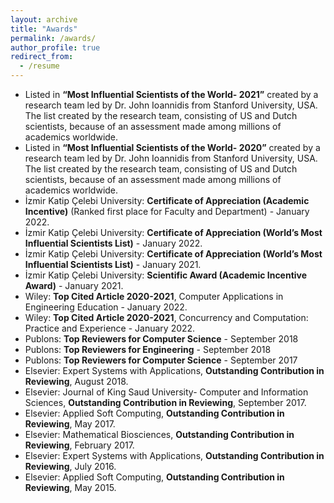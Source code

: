 ```yaml
---
layout: archive
title: "Awards"
permalink: /awards/
author_profile: true
redirect_from:
  - /resume
---
```


* Listed in **“Most Influential Scientists of the World- 2021”** created by a research team led by Dr. John Ioannidis from Stanford University, USA. The list created by the research team, consisting of US and Dutch scientists, because of an assessment made among millions of academics worldwide.
* Listed in **“Most Influential Scientists of the World- 2020”** created by a research team led by Dr. John Ioannidis from Stanford University, USA. The list created by the research team, consisting of US and Dutch scientists, because of an assessment made among millions of academics worldwide.
* İzmir Katip Çelebi University: **Certificate of Appreciation (Academic Incentive)** (Ranked first place for Faculty and Department) - January 2022.
* İzmir Katip Çelebi University: **Certificate of Appreciation (World’s Most Influential Scientists List)** - January 2022.
* İzmir Katip Çelebi University: **Certificate of Appreciation (World’s Most Influential Scientists List)** - January 2021.
* İzmir Katip Çelebi University: **Scientific Award (Academic Incentive Award)** - January 2021.
* Wiley: **Top Cited Article 2020-2021**, Computer Applications in Engineering Education - January 2022.
* Wiley: **Top Cited Article 2020-2021**, Concurrency and Computation: Practice and Experience - January 2022.
* Publons: **Top Reviewers for Computer Science** - September 2018
* Publons: **Top Reviewers for Engineering** - September 2018
* Publons: **Top Reviewers for Computer Science** - September 2017
* Elsevier: Expert Systems with Applications, **Outstanding Contribution in Reviewing**, August 2018.
* Elsevier: Journal of King Saud University- Computer and Information Sciences, **Outstanding Contribution in Reviewing**, September 2017.
* Elsevier: Applied Soft Computing, **Outstanding Contribution in Reviewing**, May 2017.
* Elsevier: Mathematical Biosciences, **Outstanding Contribution in Reviewing**, February 2017.
* Elsevier: Expert Systems with Applications, **Outstanding Contribution in Reviewing**, July 2016.
* Elsevier: Applied Soft Computing, **Outstanding Contribution in Reviewing**, May 2015.
